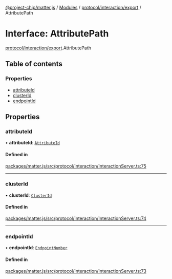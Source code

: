 [@project-chip/matter.js](../README.md) / [Modules](../modules.md) / [protocol/interaction/export](../modules/protocol_interaction_export.md) / AttributePath

# Interface: AttributePath

[protocol/interaction/export](../modules/protocol_interaction_export.md).AttributePath

## Table of contents

### Properties

- [attributeId](protocol_interaction_export.AttributePath.md#attributeid)
- [clusterId](protocol_interaction_export.AttributePath.md#clusterid)
- [endpointId](protocol_interaction_export.AttributePath.md#endpointid)

## Properties

### attributeId

• **attributeId**: [`AttributeId`](../modules/datatype_export.md#attributeid)

#### Defined in

[packages/matter.js/src/protocol/interaction/InteractionServer.ts:75](https://github.com/project-chip/matter.js/blob/be83914/packages/matter.js/src/protocol/interaction/InteractionServer.ts#L75)

___

### clusterId

• **clusterId**: [`ClusterId`](../modules/datatype_export.md#clusterid)

#### Defined in

[packages/matter.js/src/protocol/interaction/InteractionServer.ts:74](https://github.com/project-chip/matter.js/blob/be83914/packages/matter.js/src/protocol/interaction/InteractionServer.ts#L74)

___

### endpointId

• **endpointId**: [`EndpointNumber`](../modules/datatype_export.md#endpointnumber)

#### Defined in

[packages/matter.js/src/protocol/interaction/InteractionServer.ts:73](https://github.com/project-chip/matter.js/blob/be83914/packages/matter.js/src/protocol/interaction/InteractionServer.ts#L73)

